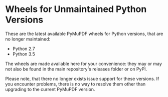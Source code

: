 # Wheels for Unmaintained Python Versions
These are the latest available PyMuPDF wheels for Python versions, that are no longer maintained:

* Python 2.7
* Python 3.5

The wheels are made available here for your convenience: they may or may not also be found in the main repository's releases folder or on PyPI.

Please note, that there no longer exists issue support for these versions. If you encounter problems, there is no way to resolve them other than upgrading to the current PyMuPDF version.